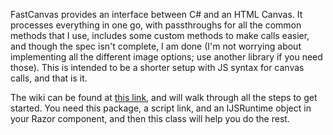 FastCanvas provides an interface between C# and an HTML Canvas. It processes everything in one go, with passthroughs 
for all the common methods that I use, includes some custom methods to make calls easier, and though the 
spec isn't complete, I am done (I'm not worrying about implementing all the different image options; use 
another library if you need those). This is intended to be a shorter setup with JS syntax for canvas calls, and 
that is it. 

The wiki can be found at [this link](https://wiki.codyhowell.dev/fastcanvas), and will walk through all the steps 
to get started. You need this package, a script link, and an IJSRuntime object in your Razor component, and then 
this class will help you do the rest. 